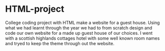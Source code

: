 # HTML-project
College coding project with HTML make a website for a guest house. Using what we had learnt through the year we had to from scratch design and code our own website for a made up guest house of our choices. I went with a scottish highlands cottages hotel with some well known room names and tryed to keep the theme through out the website.
